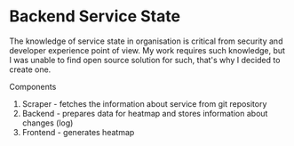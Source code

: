 # Backend Service State

The knowledge of service state in organisation is critical from security and developer experience point of view. My work requires such knowledge, but
I was unable to find open source solution for such, that's why I decided to create one.


Components
1. Scraper - fetches the information about service from git repository
2. Backend - prepares data for heatmap and stores information about changes (log)
3. Frontend - generates heatmap
